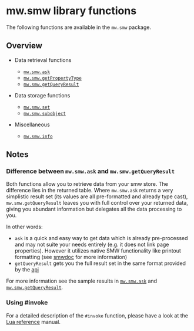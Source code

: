 # mw.smw library functions

The following functions are available in the `mw.smw` package.

## Overview

- Data retrieval functions

    - [`mw.smw.ask`](mw.smw.ask.md)
    - [`mw.smw.getPropertyType`](mw.smw.getPropertyType.md)
    - [`mw.smw.getQueryResult`](mw.smw.getQueryResult.md)

- Data storage functions

    - [`mw.smw.set`](mw.smw.set.md)
    - [`mw.smw.subobject`](mw.smw.subobject.md)

- Miscellaneous

    - [`mw.smw.info`](mw.smw.info.md)

## Notes

### Difference between `mw.smw.ask` and `mw.smw.getQueryResult`
Both functions allow you to retrieve data from your smw store. The difference lies in the returned table. Where `mw.smw.ask`
returns a very simplistic result set (its values are all pre-formatted and already type cast), `mw.smw.getQueryResult` leaves
you with full control over your returned data, giving you abundant information but delegates all the data processing to you.

In other words:
* `ask` is a quick and easy way to get data which is already pre-processed and may not suite your needs entirely
(e.g. it does not link page properties). However it utilizes native SMW functionality like printout formatting
(see [smwdoc] for more information)
* `getQueryResult` gets you the full result set in the same format provided by the [api]

For more information see the sample results in [`mw.smw.ask`](mw.smw.ask.md) and [`mw.smw.getQueryResult`](mw.smw.getQueryResult.md).

### Using #invoke

For a detailed description of the `#invoke` function, please have a look at the [Lua reference][lua] manual.

[smwdoc]: https://www.semantic-mediawiki.org/wiki/Semantic_MediaWiki
[api]: https://www.semantic-mediawiki.org/wiki/Serialization_%28JSON%29
[lua]: https://www.mediawiki.org/wiki/Extension:Scribunto/Lua_reference_manual
